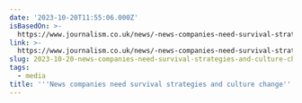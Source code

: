 ```yaml
---
date: '2023-10-20T11:55:06.000Z'
isBasedOn: >-
  https://www.journalism.co.uk/news/-news-companies-need-survival-strategies-and-culture-change-/s2/a1080656/
link: >-
  https://www.journalism.co.uk/news/-news-companies-need-survival-strategies-and-culture-change-/s2/a1080656/
slug: 2023-10-20-news-companies-need-survival-strategies-and-culture-change
tags:
  - media
title: '''News companies need survival strategies and culture change'''
---
```


